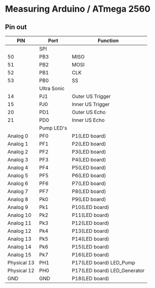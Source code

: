 # Measuring Arduino / ATmega 2560
## Pin out
| PIN | Port | Function
|-- | -- |--|
|| SPI ||
| 50 | PB3 | MISO |
| 51 | PB2 | MOSI |
| 52 | PB1 | CLK |
| 53 | PB0 | SS |
|| Ultra Sonic ||
| 14 | PJ1 | Outer US Trigger |
| 15 | PJ0 | Inner US Trigger |
| 20 | PD1 | Outer US Echo |
| 21 | PD0 | Inner US Echo |
|| Pump LED's ||
| Analog 0 | PF0 | P1(LED board) |
| Analog 1 | PF1 | P2(LED board) |
| Analog 2 | PF2 | P3(LED board) |
| Analog 3 | PF3 | P4(LED board) |
| Analog 4 | PF4 | P5(LED board) |
| Analog 5 | PF5 | P6(LED board) |
| Analog 6 | PF6 | P7(LED board) |
| Analog 7 | PF7 | P8(LED board) |
| Analog 8 | Pk0 | P9(LED board) |
| Analog 9 | Pk1 | P10(LED board) |
| Analog 10 | Pk2 | P11(LED board) |
| Analog 11 | Pk3 | P12(LED board) |
| Analog 12 | Pk4 | P13(LED board) |
| Analog 13 | Pk5 | P14(LED board) |
| Analog 14 | Pk6 | P15(LED board) |
| Analog 15 | Pk7 | P16(LED board) |
| Physical 13 | PH1 | P17(LED board) LED_Pump |
| Physical 12 | PH0 | P17(LED board) LED_Generator |
| GND | GND | P18(LED board) |
